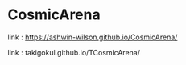 # CosmicArena

link : https://ashwin-wilson.github.io/CosmicArena/


link : takigokul.github.io/TCosmicArena/
